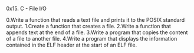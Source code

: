 0x15. C - File I/O

0.Write a function that reads a text file and prints it to the POSIX standard output.
1.Create a function that creates a file.
2.Write a function that appends text at the end of a file.
3.Write a program that copies the content of a file to another file.
4.Write a program that displays the information contained in the ELF header at the start of an ELF file.
